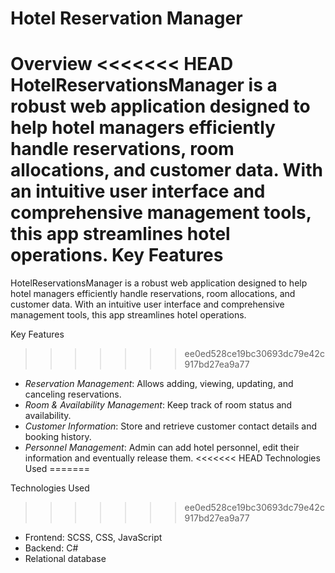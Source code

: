 # Hotel Reservation Manager
Overview
<<<<<<< HEAD
HotelReservationsManager is a robust web application designed to help hotel managers efficiently handle reservations, room allocations, and customer data. With an intuitive user interface and comprehensive management tools, this app streamlines hotel operations.
Key Features
=======

HotelReservationsManager is a robust web application designed to help hotel managers efficiently handle reservations, room allocations, and customer data. With an intuitive user interface and comprehensive management tools, this app streamlines hotel operations.

Key Features

>>>>>>> ee0ed528ce19bc30693dc79e42c917bd27ea9a77
- *Reservation Management*: Allows adding, viewing, updating, and canceling reservations.
- *Room & Availability Management*: Keep track of room status and availability.
- *Customer Information*: Store and retrieve customer contact details and booking history.
- *Personnel Management*: Admin can add hotel personnel, edit their information and eventually release them.
<<<<<<< HEAD
Technologies Used
=======

Technologies Used

>>>>>>> ee0ed528ce19bc30693dc79e42c917bd27ea9a77
- Frontend: SCSS, CSS, JavaScript
- Backend: C#
- Relational database
